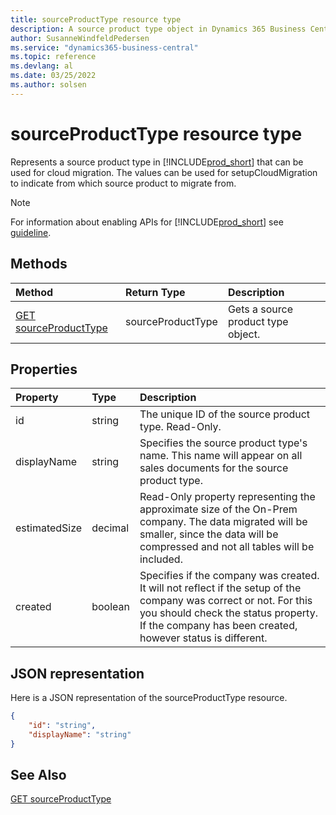 ```yaml
---
title: sourceProductType resource type
description: A source product type object in Dynamics 365 Business Central.
author: SusanneWindfeldPedersen
ms.service: "dynamics365-business-central"
ms.topic: reference
ms.devlang: al
ms.date: 03/25/2022
ms.author: solsen
---
```


# sourceProductType resource type

<!-- START>DO_NOT_EDIT -->
<!-- IMPORTANT:Do not edit any of the content between here and the END>DO_NOT_EDIT. -->
Represents a source product type in [!INCLUDE[prod_short](../../../includes/prod_short.md)] that can be used for cloud migration. The values can be used for setupCloudMigration to indicate from which source product to migrate from.

> [!NOTE]
> For information about enabling APIs for [!INCLUDE[prod_short](../../../includes/prod_short.md)] see [guideline](../../../api-reference/v2.0/endpoints-apis-for-dynamics.md).

## Methods

| Method | Return Type|Description |
|:--------------------|:-----------|:-------------------------|
|[GET sourceProductType](../api/dynamics_sourceproducttype_get.md)|sourceProductType|Gets a source product type object.|

## Properties

| Property           | Type   |Description     |
|:-------------------|:-------|:---------------|
|id|string|The unique ID of the source product type. Read-Only.|
|displayName|string|Specifies the source product type's name. This name will appear on all sales documents for the source product type.|
|estimatedSize|decimal|Read-Only property representing the approximate size of the On-Prem company. The data migrated will be smaller, since the data will be compressed and not all tables will be included.|
|created|boolean|Specifies if the company was created. It will not reflect if the setup of the company was correct or not. For this you should check the status property. If the company has been created, however status is different.|


## JSON representation

Here is a JSON representation of the sourceProductType resource.


```json
{
    "id": "string",
    "displayName": "string"
}
```
<!-- IMPORTANT: END>DO_NOT_EDIT -->


## See Also
[GET sourceProductType](../api/dynamics_sourceproducttype_get.md)
